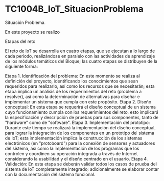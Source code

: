 # TC1004B_IoT_SituacionProblema

Situación Problema.

En este proyecto se realizo 

Etapas del reto

El reto de IoT se desarrolla en cuatro etapas, que se ejecutan a lo largo de cada periodo, realizándose en paralelo con las actividades de aprendizaje de los módulos temáticos del Bloque; las cuatro etapas se distribuyen de la siguiente forma:

Etapa 1. Identificación del problema: En este momento se realiza al definición del proyecto, identificando los conocimientos que sean requeridos para realizarlo, así como los recursos que se necesitarán; esta etapa implica un análisis de los requerimientos del reto (problema a resolver), así como la determinación de alternativas para diseñar e implementar un sistema que cumpla con este propósito.
Etapa 2. Diseño conceptual: En esta etapa se requerirá el diseño conceptual de un sistema cuyo funcionamiento cumpla con los requerimientos del reto, esto implicará la especificación y descripción de pruebas para sus componentes, tanto de "hardware" como de "software".
Etapa 3. Implementación del prototipo: Durante este tiempo se realizará la implementación del diseño conceptual, para lograr la integración de los componentes en un prototipo del sistema de IoT; esta implementación implica la construcción de los sistemas electrónicos (en "protoboard") para la conexión de sensores y actuadores del sistema, así como la implementación de los programas que los controlen y coordinen su operación integrada a través de Internet considerando la usabilidad y el diseño centrado en el usuario.
Etapa 4. Validación: En esta etapa se deberán validar todos los casos de prueba del sistema de IoT completamente integrado; adicionalmente se elaborar contar con la documentación del sistema funcional.
